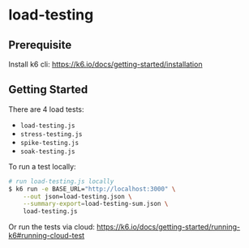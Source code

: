 # load-testing

## Prerequisite

Install k6 cli: <https://k6.io/docs/getting-started/installation>

## Getting Started

There are 4 load tests:

- `load-testing.js`
- `stress-testing.js`
- `spike-testing.js`
- `soak-testing.js`

To run a test locally:

```sh
# run load-testing.js locally
$ k6 run -e BASE_URL="http://localhost:3000" \
    --out json=load-testing.json \
    --summary-export=load-testing-sum.json \
    load-testing.js
```

Or run the tests via cloud: <https://k6.io/docs/getting-started/running-k6#running-cloud-test>

